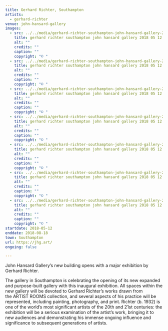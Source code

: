 ```yaml
---
title: Gerhard Richter, Southampton
artists:
  - gerhard-richter
venue: john-hansard-gallery
images:
  - src: ../../media/gerhard-richter-southampton-john-hansard-gallery-2018-05-12-0.webp
    title: gerhard richter southampton john hansard gallery 2018 05 12 0
    alt: ""
    credits: ""
    caption: ""
    copyright: "© "
  - src: ../../media/gerhard-richter-southampton-john-hansard-gallery-2018-05-12-1.webp
    title: gerhard richter southampton john hansard gallery 2018 05 12 1
    alt: ""
    credits: ""
    caption: ""
    copyright: "© "
  - src: ../../media/gerhard-richter-southampton-john-hansard-gallery-2018-05-12-2.webp
    title: gerhard richter southampton john hansard gallery 2018 05 12 2
    alt: ""
    credits: ""
    caption: ""
    copyright: "© "
  - src: ../../media/gerhard-richter-southampton-john-hansard-gallery-2018-05-12-3.webp
    title: gerhard richter southampton john hansard gallery 2018 05 12 3
    alt: ""
    credits: ""
    caption: ""
    copyright: "© "
  - src: ../../media/gerhard-richter-southampton-john-hansard-gallery-2018-05-12-4.webp
    title: gerhard richter southampton john hansard gallery 2018 05 12 4
    alt: ""
    credits: ""
    caption: ""
    copyright: "© "
  - src: ../../media/gerhard-richter-southampton-john-hansard-gallery-2018-05-12-5.webp
    title: gerhard richter southampton john hansard gallery 2018 05 12 5
    alt: ""
    credits: ""
    caption: ""
    copyright: "© "
  - src: ../../media/gerhard-richter-southampton-john-hansard-gallery-2018-05-12-6.webp
    title: gerhard richter southampton john hansard gallery 2018 05 12 6
    alt: ""
    credits: ""
    caption: ""
    copyright: "© "
startdate: 2018-05-12
enddate: 2018-08-18
town: Southampton
url: https://jhg.art/
ongoing: false

---
```


John Hansard Gallery’s new building opens with a major exhibition by Gerhard Richter.

The gallery in Southampton is celebrating the opening of its new expanded and purpose-built gallery with this inaugural exhibition. All spaces within the new gallery will be devoted to Gerhard Richter’s works drawn from the ARTIST ROOMS collection, and several aspects of his practice will be represented, including painting, photography, and print. Richter (b. 1932) is one of the world’s most significant artists of the 20th and 21st centuries: the exhibition will be a serious examination of the artist’s work, bringing it to new audiences and demonstrating his immense ongoing influence and significance to subsequent generations of artists.